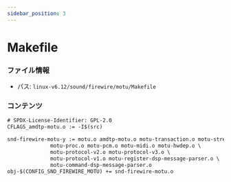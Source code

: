 ```yaml
---
sidebar_position: 3
---
```

# Makefile

### ファイル情報

- パス: `linux-v6.12/sound/firewire/motu/Makefile`

### コンテンツ

```txt
# SPDX-License-Identifier: GPL-2.0
CFLAGS_amdtp-motu.o	:= -I$(src)

snd-firewire-motu-y := motu.o amdtp-motu.o motu-transaction.o motu-stream.o \
			  motu-proc.o motu-pcm.o motu-midi.o motu-hwdep.o \
			  motu-protocol-v2.o motu-protocol-v3.o \
			  motu-protocol-v1.o motu-register-dsp-message-parser.o \
			  motu-command-dsp-message-parser.o
obj-$(CONFIG_SND_FIREWIRE_MOTU) += snd-firewire-motu.o

```
